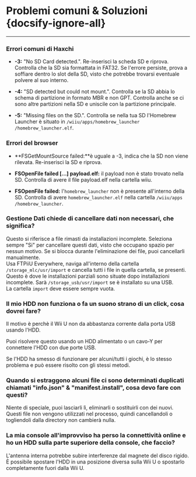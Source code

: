 # Problemi comuni & Soluzioni {docsify-ignore-all}
---
### Errori comuni di Haxchi

 - **-3:** "No SD Card detected.". Re-inserisci la scheda SD e riprova. Controlla che la SD sia formattata in FAT32. Se l'errore persiste, prova a soffiare dentro lo slot della SD, visto che potrebbe trovarsi eventuale polvere al suo interno.

 - **-4:** "SD detected but could not mount.". Controlla se la SD abbia lo schema di partizione in formato MBR e non GPT. Controlla anche se ci sono altre partizioni nella SD e uniscile con la partizione principale.

 - **-5:** "Missing files on the SD.". Controlla se nella tua SD l'Homebrew Launcher è situato in <code>/wiiu<wbr>/apps<wbr>/homebrew_launcher<wbr>/homebrew_launcher.elf</code>.

### Errori del browser

 - **FSGetMountSource failed:**è uguale a -3, indica che la SD non viene rilevata. Re-inserisci la SD e riprova.

 - **FSOpenFile failed [...] payload.elf:** il payload non è stato trovato nella SD. Controlla di avere il file payload.elf nella cartella wiiu.

 - **FSOpenFile failed:** l'`homebrew_launcher` non è presente all'interno della SD. Controlla di avere `homebrew_launcher.elf` nella cartella <code>/wiiu<wbr>/apps<wbr>/homebrew_launcher</code>.

### Gestione Dati chiede di cancellare dati non necessari, che significa?

Questo si riferisce a file rimasti da installazioni incomplete. Seleziona sempre "Si" per cancellare questi dati, visto che occupano spazio per nessun motivo. Se si blocca durante l'eliminazione dei file, puoi cancellarli manualmente.  
Usa FTPiiU Everywhere, naviga all'interno della cartella `/storage_mlc/usr/import` e cancella tutti i file in quella cartella, se presenti. Questo è dove le installazioni parziali sono situate dopo installazioni incomplete. Sarà `/storage_usb/usr/import` se è installato su una USB.  
La cartella `import` deve essere sempre vuota.

### Il mio HDD non funziona o fa un suono strano di un click, cosa dovrei fare?

Il motivo è perchè il Wii U non da abbastanza corrente dalla porta USB usando l'HDD.

Puoi risolvere questo usando un HDD alimentato o un cavo-Y per connettere l'HDD con due porte USB.

Se l'HDD ha smesso di funzionare per alcuni/tutti i giochi, è lo stesso problema e può essere risolto con gli stessi metodi.

### Quando si estraggono alcuni file ci sono determinati duplicati chiamati "info.json" & "manifest.install", cosa devo fare con questi?

Niente di speciale, puoi lasciarli lì, eliminarli o sostituirli con dei nuovi. Questi file non vengono utilizzati nel processo, quindi cancellandoli o togliendoli dalla directory non cambierà nulla.

### La mia console all'improvviso ha perso la connettività online e ho un HDD sulla parte superiore della console, che faccio?

L'antenna interna potrebbe subire interferenze dal magnete del disco rigido.  
È possibile spostare l'HDD in una posizione diversa sulla Wii U o spostarlo completamente fuori dalla Wii U.
